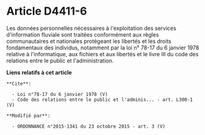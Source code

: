 # Article D4411-6

Les données personnelles nécessaires à l'exploitation des services d'information fluviale sont traitées conformément aux
règles communautaires et nationales protégeant les libertés et les droits fondamentaux des individus, notamment par la loi n°
78-17 du 6 janvier 1978 relative à l'informatique, aux fichiers et aux libertés et le livre III du code des relations entre
le public et l'administration.

**Liens relatifs à cet article**

	**Cite**:

	  - Loi n°78-17 du 6 janvier 1978 (V)
	  - Code des relations entre le public et l'adminis... - art. L300-1 (V)

	**Modifié par**:

	  - ORDONNANCE n°2015-1341 du 23 octobre 2015 - art. 3 (V)
